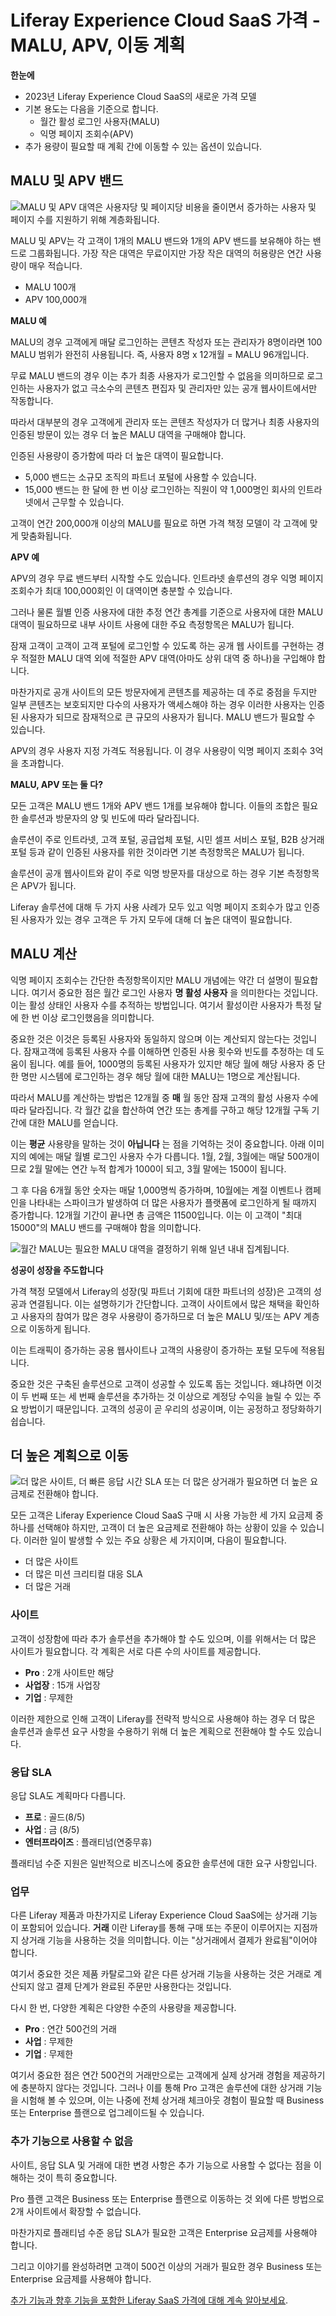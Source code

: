 # Liferay Experience Cloud SaaS 가격 - MALU, APV, 이동 계획

**한눈에**

* 2023년 Liferay Experience Cloud SaaS의 새로운 가격 모델
* 기본 용도는 다음을 기준으로 합니다.
  * 월간 활성 로그인 사용자(MALU)
  * 익명 페이지 조회수(APV)
* 추가 용량이 필요할 때 계획 간에 이동할 수 있는 옵션이 있습니다.

## MALU 및 APV 밴드

![MALU 및 APV 대역은 사용자당 및 페이지당 비용을 줄이면서 증가하는 사용자 및 페이지 수를 지원하기 위해 계층화됩니다.](./liferay-pricing-saas/images/03.png)

MALU 및 APV는 각 고객이 1개의 MALU 밴드와 1개의 APV 밴드를 보유해야 하는 밴드로 그룹화됩니다.  가장 작은 대역은 무료이지만 가장 작은 대역의 허용량은 연간 사용량이 매우 적습니다.

* MALU 100개
* APV 100,000개

**MALU 예**

MALU의 경우 고객에게 매달 로그인하는 콘텐츠 작성자 또는 관리자가 8명이라면 100 MALU 범위가 완전히 사용됩니다. 즉, 사용자 8명 x 12개월 = MALU 96개입니다.

무료 MALU 밴드의 경우 이는 추가 최종 사용자가 로그인할 수 없음을 의미하므로 로그인하는 사용자가 없고 극소수의 콘텐츠 편집자 및 관리자만 있는 공개 웹사이트에서만 작동합니다.

따라서 대부분의 경우 고객에게 관리자 또는 콘텐츠 작성자가 더 많거나 최종 사용자의 인증된 방문이 있는 경우 더 높은 MALU 대역을 구매해야 합니다.

인증된 사용량이 증가함에 따라 더 높은 대역이 필요합니다.

* 5,000 밴드는 소규모 조직의 파트너 포털에 사용할 수 있습니다.
* 15,000 밴드는 한 달에 한 번 이상 로그인하는 직원이 약 1,000명인 회사의 인트라넷에서 근무할 수 있습니다.

고객이 연간 200,000개 이상의 MALU를 필요로 하면 가격 책정 모델이 각 고객에 맞게 맞춤화됩니다.

**APV 예**

APV의 경우 무료 밴드부터 시작할 수도 있습니다. 인트라넷 솔루션의 경우 익명 페이지 조회수가 최대 100,000회인 이 대역이면 충분할 수 있습니다.

그러나 물론 월별 인증 사용자에 대한 추정 연간 총계를 기준으로 사용자에 대한 MALU 대역이 필요하므로 내부 사이트 사용에 대한 주요 측정항목은 MALU가 됩니다.

잠재 고객이 고객이 고객 포털에 로그인할 수 있도록 하는 공개 웹 사이트를 구현하는 경우 적절한 MALU 대역 외에 적절한 APV 대역(아마도 상위 대역 중 하나)을 구입해야 합니다.

마찬가지로 공개 사이트의 모든 방문자에게 콘텐츠를 제공하는 데 주로 중점을 두지만 일부 콘텐츠는 보호되지만 다수의 사용자가 액세스해야 하는 경우 이러한 사용자는 인증된 사용자가 되므로 잠재적으로 큰 규모의 사용자가 됩니다. MALU 밴드가 필요할 수 있습니다.

APV의 경우 사용자 지정 가격도 적용됩니다. 이 경우 사용량이 익명 페이지 조회수 3억을 초과합니다.

**MALU, APV 또는 둘 다?**

모든 고객은 MALU 밴드 1개와 APV 밴드 1개를 보유해야 합니다. 이들의 조합은 필요한 솔루션과 방문자의 양 및 빈도에 따라 달라집니다.

솔루션이 주로 인트라넷, 고객 포털, 공급업체 포털, 시민 셀프 서비스 포털, B2B 상거래 포털 등과 같이 인증된 사용자를 위한 것이라면 기본 측정항목은 MALU가 됩니다.

솔루션이 공개 웹사이트와 같이 주로 익명 방문자를 대상으로 하는 경우 기본 측정항목은 APV가 됩니다.

Liferay 솔루션에 대해 두 가지 사용 사례가 모두 있고 익명 페이지 조회수가 많고 인증된 사용자가 있는 경우 고객은 두 가지 모두에 대해 더 높은 대역이 필요합니다.

## MALU 계산

익명 페이지 조회수는 간단한 측정항목이지만 MALU 개념에는 약간 더 설명이 필요합니다. 여기서 중요한 점은 월간 로그인 사용자 **명 활성 사용자** 을 의미한다는 것입니다. 이는 활성 상태인 사용자 수를 추적하는 방법입니다. 여기서 활성이란 사용자가 특정 달에 한 번 이상 로그인했음을 의미합니다.

중요한 것은 이것은 등록된 사용자와 동일하지 않으며 이는 계산되지 않는다는 것입니다. 잠재고객에 등록된 사용자 수를 이해하면 인증된 사용 횟수와 빈도를 추정하는 데 도움이 됩니다. 예를 들어, 1000명의 등록된 사용자가 있지만 해당 월에 해당 사용자 중 단 한 명만 시스템에 로그인하는 경우 해당 월에 대한 MALU는 1명으로 계산됩니다.

따라서 MALU를 계산하는 방법은 12개월 중 **매** 월 동안 잠재 고객의 활성 사용자 수에 따라 달라집니다. 각 월간 값을 합산하여 연간 또는 총계를 구하고 해당 12개월 구독 기간에 대한 MALU를 얻습니다.

이는 **평균** 사용량을 말하는 것이 **아닙니다** 는 점을 기억하는 것이 중요합니다. 아래 이미지의 예에는 매달 월별 로그인 사용자 수가 다릅니다. 1월, 2월, 3월에는 매달 500개이므로 2월 말에는 연간 누적 합계가 1000이 되고, 3월 말에는 1500이 됩니다.

그 후 다음 6개월 동안 숫자는 매달 1,000명씩 증가하며, 10월에는 계절 이벤트나 캠페인을 나타내는 스파이크가 발생하여 더 많은 사용자가 플랫폼에 로그인하게 될 때까지 증가합니다. 12개월 기간이 끝나면 총 금액은 11500입니다. 이는 이 고객이 "최대 15000"의 MALU 밴드를 구매해야 함을 의미합니다.

![월간 MALU는 필요한 MALU 대역을 결정하기 위해 일년 내내 집계됩니다.](./liferay-pricing-saas/images/04.png)

**성공이 성장을 주도합니다**

가격 책정 모델에서 Liferay의 성장(및 파트너 기회에 대한 파트너의 성장)은 고객의 성공과 연결됩니다. 이는 설명하기가 간단합니다. 고객이 사이트에서 많은 채택을 확인하고 사용자의 참여가 많은 경우 사용량이 증가하므로 더 높은 MALU 및/또는 APV 계층으로 이동하게 됩니다.

이는 트래픽이 증가하는 공용 웹사이트나 고객의 사용량이 증가하는 포털 모두에 적용됩니다.

중요한 것은 구축된 솔루션으로 고객이 성공할 수 있도록 돕는 것입니다. 왜냐하면 이것이 두 번째 또는 세 번째 솔루션을 추가하는 것 이상으로 계정당 수익을 늘릴 수 있는 주요 방법이기 때문입니다. 고객의 성공이 곧 우리의 성공이며, 이는 공정하고 정당화하기 쉽습니다.

## 더 높은 계획으로 이동

![더 많은 사이트, 더 빠른 응답 시간 SLA 또는 더 많은 상거래가 필요하면 더 높은 요금제로 전환해야 합니다.](./liferay-pricing-saas/images/05.png)

모든 고객은 Liferay Experience Cloud SaaS 구매 시 사용 가능한 세 가지 요금제 중 하나를 선택해야 하지만, 고객이 더 높은 요금제로 전환해야 하는 상황이 있을 수 있습니다. 이러한 일이 발생할 수 있는 주요 상황은 세 가지이며, 다음이 필요합니다.

* 더 많은 사이트
* 더 많은 미션 크리티컬 대응 SLA
* 더 많은 거래

### 사이트

고객이 성장함에 따라 추가 솔루션을 추가해야 할 수도 있으며, 이를 위해서는 더 많은 사이트가 필요합니다. 각 계획은 서로 다른 수의 사이트를 제공합니다.

* **Pro** : 2개 사이트만 해당
* **사업장** : 15개 사업장
* **기업** : 무제한

이러한 제한으로 인해 고객이 Liferay를 전략적 방식으로 사용해야 하는 경우 더 많은 솔루션과 솔루션 요구 사항을 수용하기 위해 더 높은 계획으로 전환해야 할 수도 있습니다.

### 응답 SLA

응답 SLA도 계획마다 다릅니다.

* **프로** : 골드(8/5)
* **사업** : 금 (8/5)
* **엔터프라이즈** : 플래티넘(연중무휴)

플래티넘 수준 지원은 일반적으로 비즈니스에 중요한 솔루션에 대한 요구 사항입니다.

### 업무

다른 Liferay 제품과 마찬가지로 Liferay Experience Cloud SaaS에는 상거래 기능이 포함되어 있습니다. **거래** 이란 Liferay를 통해 구매 또는 주문이 이루어지는 지점까지 상거래 기능을 사용하는 것을 의미합니다. 이는 "상거래에서 결제가 완료됨"이어야 합니다.

여기서 중요한 것은 제품 카탈로그와 같은 다른 상거래 기능을 사용하는 것은 거래로 계산되지 않고 결제 단계가 완료된 주문만 사용한다는 것입니다.

다시 한 번, 다양한 계획은 다양한 수준의 사용량을 제공합니다.

* **Pro** : 연간 500건의 거래
* **사업** : 무제한
* **기업** : 무제한

여기서 중요한 점은 연간 500건의 거래만으로는 고객에게 실제 상거래 경험을 제공하기에 충분하지 않다는 것입니다. 그러나 이를 통해 Pro 고객은 솔루션에 대한 상거래 기능을 시험해 볼 수 있으며, 이는 나중에 전체 상거래 체크아웃 경험이 필요할 때 Business 또는 Enterprise 플랜으로 업그레이드될 수 있습니다.

### 추가 기능으로 사용할 수 없음

사이트, 응답 SLA 및 거래에 대한 변경 사항은 추가 기능으로 사용할 수 없다는 점을 이해하는 것이 특히 중요합니다.

Pro 플랜 고객은 Business 또는 Enterprise 플랜으로 이동하는 것 외에 다른 방법으로 2개 사이트에서 확장할 수 없습니다.

마찬가지로 플래티넘 수준 응답 SLA가 필요한 고객은 Enterprise 요금제를 사용해야 합니다.

그리고 이야기를 완성하려면 고객이 500건 이상의 거래가 필요한 경우 Business 또는 Enterprise 요금제를 사용해야 합니다.

[추가 기능과 향후 기능을 포함한 Liferay SaaS 가격에 대해 계속 알아보세요](./liferay-pricing-saas-addons-upcoming.md).
